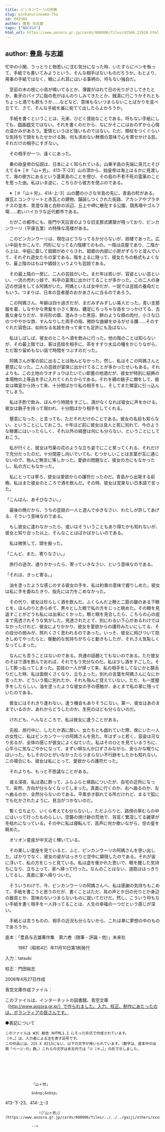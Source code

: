 ```yaml
---
title: ピンカンウーリの阿媽
slug: pinkanurinoama-75a
id: 042584
author: 豊島 与志雄
tags: ["NDC914"]
html_url: https://www.aozora.gr.jp/cards/000906/files/42584_22910.html
---
```


## author: 豊島 与志雄

忙中の小閑、うっとりと物思いに沈む気分になった時、いたずらにペンを執って、手紙でも書いてみようという、そんな相手はないものだろうか。もとより、用事の手紙ではなく、眼にふれ耳にはいる事柄の、埒もない独白だ。

　窓前の木の枝に小鳥が鳴いてるとか、薄霧がはれて日の光りがさしてきたとか、象牙のパイプに脂の色がほんのりしみてきたとか、銭湯に行こうかそれともちょっと酒でも飲もうか……などなど、意味もないつまらないことばかりを並べ立てて、さて、そんな手紙を誰に宛てて出したらよかろうか。

　手紙を書くということは、元来、ひどく億劫なことである。埒もない手紙にしても、戯画戯文ではない。それを書くのだから、なにかそこにはおのずから心情の温かみがあろう。愛情というほど強いものではない。ただ、頬杖をつくぐらいな気持ちで頭をもたせかける胸、何も求めない無償の意味で心を寄せかける肌、それだけの相手にすぎない。

　その相手が一つ、遠くにあった。

　秦の始皇帝の伝説は、日本によく知られている。山東半島の先端に突兀とそびえてる※［＃「山＋労」、413-下-23］山の頂から、始皇帝は海上はるかに見渡して、海の彼方にあるという蓬莱島のことを偲び、その島の不老不死の霊薬のことを思った由。私はいま逆に、こちらから彼方を偲ぶのである。

　※［＃「山＋労」、414-上-3］山の麓の小さな半島の先に、青島の町がある。煉瓦とコンクリートと赤瓦との建物、舗装しつくされた街路、アカシアやプラタナスの並木、青澄な海と白砂の浜辺、丘上や岬に散在する公園、競馬場やゴルフ場……若いハイカラな近代都市である。

　だがこの都市にも、衙門や天后宮のような旧支那式建築が残っており、ピンカンウーリ（平康五里）の特殊な高楼がある。

　このピンカンウーリは、現在はどうなってるか分らないが、妓楼であった。広い中庭をかこんで、円形になってる六階建てのもの。一階は店屋であり、二階から上は、中庭に面して廻廊がめぐらされ、廻廊の内部に小房がずらりと並んでいて、それぞれ遊女たちの室である。階を上るに随って、彼女たちの格式もよくなり、最上階のはもはや娼妓というよりも芸妓である。

　その最上階の一房に、二人の芸妓がいた。まだ年は若いが、容姿といい芸といい、一流の売れっ妓で、料亭の宴席に出かけてることが多かった。この二人の身辺の世話をしてる阿媽がいた。阿媽といえば女中だが、一説では芸妓の養母だともいう。つまりは、日本の芸者屋のおかあさんに当るのであろう。

　この阿媽さん、年齢は四十過ぎだが、まだみずみずしい美人だった。青い支那服を着、しなやかな黒髪を小さく束ね、纒足にちっちゃな沓をつっかけてる、古風な身なりだが、半月形の眉、澄みきった黒目、餅のような頬の肉付、小さな口のつややかな唇、すんなりした両手の指、微妙な曲線をゆるがせる腰……そのすぐれた容色は、如何なる名妓を持って来ても足許にも及ばない。

　私はしばしば、彼女のところへ酒を飲みに行った。他の階のことは知らないが、その最上階では、客は芸妓を相手に、茶をすすり水瓜の種をかじりながら、ただ取り留めもない話で時間をつぶすのだった。

　阿媽さんが客の前に出ることは殆んどなかった。然し、私はそこの阿媽さんと懇意になった。二人の芸妓が宴席に出かけてることが多かったせいもある。それよりも、この土地のラオチュウはたいてい即墨の地酒だが、彼女が特別に紹興の本場物の上等品を手に入れてくれたからである。それを錫の銚子に燗をして、彼女は隣室から持って来、十分間ばかり私の相手をし、そしてまた隣室に引っ込んでしまう。

　私は手酌で飲み、ぼんやり時間をすごし、酒がなくなれば彼女に声をかける。彼女は銚子を持って現われ、十分間ばかり相手をしてくれる。

　懇意になった、と言っても、ただそれだけのことである。彼女の名前も知らない、ということにしておこう。十年ほど前に彼女は良人と死に別れて、今のような稼業にはいったらしく、それ以外の経歴は何にも分らない、ということにしておこう。

　私が行くと、彼女は芍薬の花のような立ち姿でにこと笑ってくれる、それだけで充分だったのだ。十分間差し向いでいても、むつかしいことは言葉が互に通じないので、殆んど無言に等しかった。愛欲の問題など、彼女の方にもなかったし、私の方にもなかった。

　私にとっては寧ろ、彼女は愛欲からの護符だったのだ。青島から出発する前晩、私はまた彼女のところで酒を飲んだ。その時、彼女は覚束ない日本語で言った。

「こんばん、あそびなさい。」

　最後の晩だから、うちの芸妓の一人と遊んでゆきなさい、わたしが許してあげる、そういう意味なのである。

　もし彼女に逢わなかったら、或いはそういうこともあり得たかも知れないが、彼女と知り合った以上、そんなことはばかばかしいのである。

　私は微笑して、頭を振った。

「こんど、また、寄りなさい。」

　旅行の途次、通りかかったら、寄っていきなさい、という意味なのである。

「それは、きっと寄る。」

　油を塗ったような感じのする彼女の手を、私は約束の意味で握りしめた。彼女は私に手を委ねたきり、指先には力をこめなかった。

　その代り、彼女は珍らしく酒を飲んだ。ふくらんだ上瞼と二筋の皺のある下瞼とを、ほんのりと赤らめて、黒々とした眼で私の方をじっと眺めた。その眼を見返すことがどうも私には出来にくかった。眼と眼を見合したら、こちらの心の底まで見透されそうな気がした。見透されたとて、別にわるい下心があるわけではなかったけれど、彼女によりかかり、彼女を愛欲からの護符みたいにしてる、その自分の弱みが、照れくさく思われるのであった。いっそ、彼女に飛びついて抱きしめてやったらと、衝動的な気持ちがちらと動きもしたが、それさえ気恥しくなってしまった。

　なんにも言うことはないのである。共通の話題とてもないのである。ただ彼女のそばで酒を飲んでおれば、それでもう充分なのだ。私は少し酒をすごした。そして酔っ払ってしまった。芸妓の一人が帰って来、私の相手をしてなにかと饒舌りだした時、私は面倒くさくなり、立ち上った。別れの言葉を阿媽さんになにか言ったか、どういう風に別れたか、それも殆んど覚えていない。ただ、も一度握手をしたらしい。油を塗ったような彼女の手の感触が、あとまで私の掌に残っていたのである。

　彼女にはそれきり逢わない。逢う機会もありそうにない。第一、彼女はあのままでいるのか、あれからどうしたのか、生死のほども分らないのだ。

　けれども、へんなところで、私は彼女に逢うことがある。

　先般、旅行中に、したたか酒に酔い、女たちとも戯れていた際、席にいた一人の女性に、私はピンカンウーリの阿媽さんを見た。年はずっと若く、容姿は可なり劣るが、全体の感じが彼女によく似ていた。私はそのひとを見ているうちに、心平らに気なごやかになって、まずい唄なんか口ずさみながら、安らかな眠りにはいった。もしそのひとがいなかったらつまらない不行跡をしたかも知れない。この場合にも、彼女は私にとって、愛欲からの護符だった。

　それよりも、もっと不思議なことがある。

　或る深夜、私は酒に酔って、ふらふらと帰路についたが、自宅の近所になって、突然、方向が分らなくなってしまった。真直に行くのか、右へ曲るのか、左へ曲るのか、全然分らないのである。平素歩き馴れてる所だけれど、まるで狐にでも化かされたように、見当がつかないのだ。

　暫く立ち止り、いくら考えても分らないし、ただふらりと、路傍の草むらの中にはいって行ったものらしい。空襲の焼け跡の荒地で、背高く繁茂してる雑草が冬枯れになっている。その中に私は寝転んで、高声に何か歌いながら、空の星を眺めた。

　オリオン星座が中天近く輝いている。

　その美しい星座を見ていると、ふと、ピンカンウーリの阿媽さんを思い出した。ばかりでなく、彼女の姿がはっきりと空中に顕現したのである。それが宙に浮いて、私の方をじっと見ている。私は虚を衝かれた思いで、眼を醒した気持ちになり、立ち上って、家へ帰って行った。なんのことはない、道筋ははっきりしてるし、真直に家へ帰りついた。

　そういうわけで、今、ピンカンウーリの阿媽さんへ、私は感謝の気持ちもこめて、手紙を書こうと思うのだが、書くことはただ、鳥の声とか日の光りとか身辺の器具とか、意味のないつまらないものに就いてだけだ。然し、こういう埒もない手紙を書く相手を一人持ってることは、人生の幸福の一つだという感じが深い。

　手紙とは言うものの、相手の近況も分らないから、これは単に夢想の中のものであろうか。













底本：「豊島与志雄著作集　第六巻（随筆・評論・他）」未来社


　　　1967（昭和42）年11月10日第1刷発行

入力：tatsuki

校正：門田裕志

2006年4月27日作成

青空文庫作成ファイル：

このファイルは、インターネットの図書館、青空文庫（http://www.aozora.gr.jp/）で作られました。入力、校正、制作にあたったのは、ボランティアの皆さんです。











●表記について


	このファイルは W3C 勧告 XHTML1.1 にそった形式で作成されています。
	［＃…］は、入力者による注を表す記号です。
	この作品には、JIS X 0213にない、以下の文字が用いられています。（数字は、底本中の出現「ページ-行」数。）これらの文字は本文内では「※［＃…］」の形で示しました。




		
			
				
				「山＋労」
				
				&nbsp;&nbsp;
				
413-下-23、414-上-3				
				
				　　![「山＋労」](https://www.aozora.gr.jp/cards/000906/files/../../../gaiji/others/xxxx.png)
				
				-->